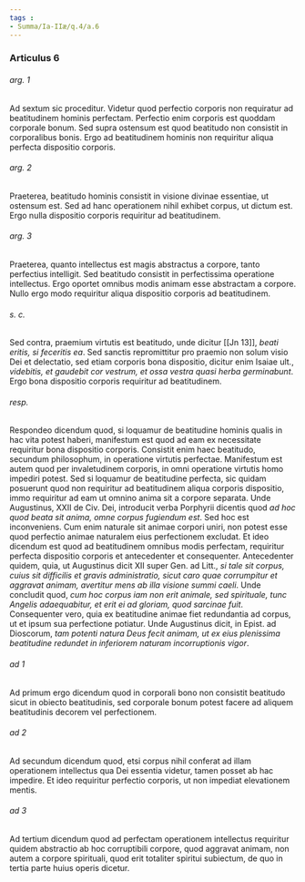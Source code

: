 ```yaml
---
tags : 
- Summa/Ia-IIæ/q.4/a.6
---
```


### Articulus 6

###### arg. 1
Ad sextum sic proceditur. Videtur quod perfectio corporis non requiratur ad beatitudinem hominis perfectam. Perfectio enim corporis est quoddam corporale bonum. Sed supra ostensum est quod beatitudo non consistit in corporalibus bonis. Ergo ad beatitudinem hominis non requiritur aliqua perfecta dispositio corporis.

###### arg. 2
Praeterea, beatitudo hominis consistit in visione divinae essentiae, ut ostensum est. Sed ad hanc operationem nihil exhibet corpus, ut dictum est. Ergo nulla dispositio corporis requiritur ad beatitudinem.

###### arg. 3
Praeterea, quanto intellectus est magis abstractus a corpore, tanto perfectius intelligit. Sed beatitudo consistit in perfectissima operatione intellectus. Ergo oportet omnibus modis animam esse abstractam a corpore. Nullo ergo modo requiritur aliqua dispositio corporis ad beatitudinem.

###### s. c.
Sed contra, praemium virtutis est beatitudo, unde dicitur [[Jn 13]], *beati eritis, si feceritis ea*. Sed sanctis repromittitur pro praemio non solum visio Dei et delectatio, sed etiam corporis bona dispositio, dicitur enim Isaiae ult., *videbitis, et gaudebit cor vestrum, et ossa vestra quasi herba germinabunt*. Ergo bona dispositio corporis requiritur ad beatitudinem.

###### resp.
Respondeo dicendum quod, si loquamur de beatitudine hominis qualis in hac vita potest haberi, manifestum est quod ad eam ex necessitate requiritur bona dispositio corporis. Consistit enim haec beatitudo, secundum philosophum, in operatione virtutis perfectae. Manifestum est autem quod per invaletudinem corporis, in omni operatione virtutis homo impediri potest. Sed si loquamur de beatitudine perfecta, sic quidam posuerunt quod non requiritur ad beatitudinem aliqua corporis dispositio, immo requiritur ad eam ut omnino anima sit a corpore separata. Unde Augustinus, XXII de Civ. Dei, introducit verba Porphyrii dicentis quod *ad hoc quod beata sit anima, omne corpus fugiendum est*. Sed hoc est inconveniens. Cum enim naturale sit animae corpori uniri, non potest esse quod perfectio animae naturalem eius perfectionem excludat. Et ideo dicendum est quod ad beatitudinem omnibus modis perfectam, requiritur perfecta dispositio corporis et antecedenter et consequenter. Antecedenter quidem, quia, ut Augustinus dicit XII super Gen. ad Litt., *si tale sit corpus, cuius sit difficilis et gravis administratio, sicut caro quae corrumpitur et aggravat animam, avertitur mens ab illa visione summi caeli*. Unde concludit quod, *cum hoc corpus iam non erit animale, sed spirituale, tunc Angelis adaequabitur, et erit ei ad gloriam, quod sarcinae fuit*. Consequenter vero, quia ex beatitudine animae fiet redundantia ad corpus, ut et ipsum sua perfectione potiatur. Unde Augustinus dicit, in Epist. ad Dioscorum, *tam potenti natura Deus fecit animam, ut ex eius plenissima beatitudine redundet in inferiorem naturam incorruptionis vigor*.

###### ad 1
Ad primum ergo dicendum quod in corporali bono non consistit beatitudo sicut in obiecto beatitudinis, sed corporale bonum potest facere ad aliquem beatitudinis decorem vel perfectionem.

###### ad 2
Ad secundum dicendum quod, etsi corpus nihil conferat ad illam operationem intellectus qua Dei essentia videtur, tamen posset ab hac impedire. Et ideo requiritur perfectio corporis, ut non impediat elevationem mentis.

###### ad 3
Ad tertium dicendum quod ad perfectam operationem intellectus requiritur quidem abstractio ab hoc corruptibili corpore, quod aggravat animam, non autem a corpore spirituali, quod erit totaliter spiritui subiectum, de quo in tertia parte huius operis dicetur.

